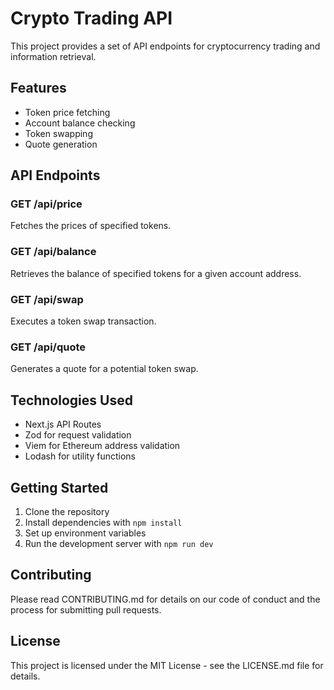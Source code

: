 # Crypto Trading API

This project provides a set of API endpoints for cryptocurrency trading and information retrieval.

## Features

- Token price fetching
- Account balance checking
- Token swapping
- Quote generation

## API Endpoints

### GET /api/price
Fetches the prices of specified tokens.

### GET /api/balance
Retrieves the balance of specified tokens for a given account address.

### GET /api/swap
Executes a token swap transaction.

### GET /api/quote
Generates a quote for a potential token swap.

## Technologies Used

- Next.js API Routes
- Zod for request validation
- Viem for Ethereum address validation
- Lodash for utility functions

## Getting Started

1. Clone the repository
2. Install dependencies with `npm install`
3. Set up environment variables
4. Run the development server with `npm run dev`

## Contributing

Please read CONTRIBUTING.md for details on our code of conduct and the process for submitting pull requests.

## License

This project is licensed under the MIT License - see the LICENSE.md file for details.